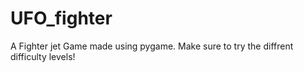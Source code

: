# UFO_fighter
A Fighter jet Game made using pygame. Make sure to try the diffrent difficulty levels!
